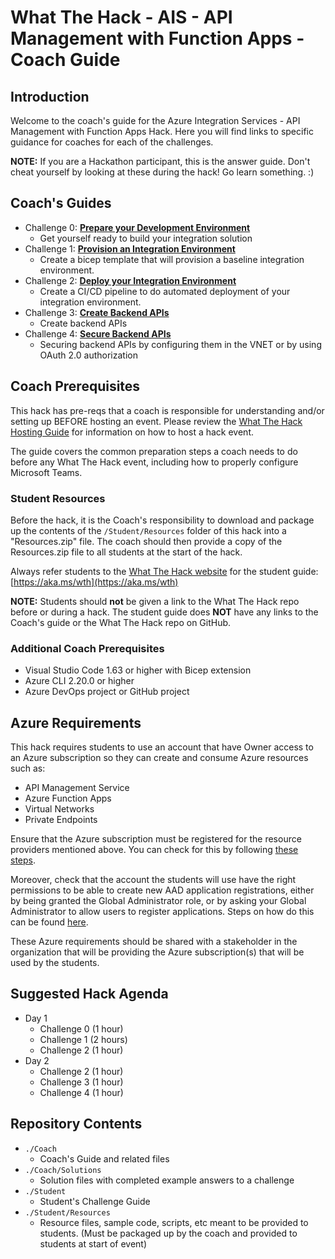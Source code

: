 <!-- REMOVE_ME # What The Hack - ${nameOfChallengeArg} - Coach Guide (remove this from your MD files if you are writing them manually, this is for the automation script) REMOVE_ME -->

<!-- REPLACE_ME (this section will be removed by the automation script) -->
# What The Hack - AIS - API Management with Function Apps - Coach Guide
<!-- REPLACE_ME (this section will be removed by the automation script) -->

## Introduction

<!-- REMOVE_ME Welcome to the coach's guide for the ${nameOfChallengeArg} What The Hack. Here you will find links to specific guidance for coaches for each of the challenges. (remove this from your MD files if you are writing them manually, this is for the automation script) REMOVE_ME -->

<!-- REPLACE_ME (this section will be removed by the automation script) -->
Welcome to the coach's guide for the Azure Integration Services - API Management with Function Apps Hack. Here you will find links to specific guidance for coaches for each of the challenges.
<!-- REPLACE_ME (this section will be removed by the automation script) -->

<!-- This hack includes an optional [lecture presentation](Lectures.pptx) that features short presentations to introduce key topics associated with each challenge. It is recommended that the host present each short presentation before attendees kick off that challenge. -->

**NOTE:** If you are a Hackathon participant, this is the answer guide. Don't cheat yourself by looking at these during the hack! Go learn something. :)

## Coach's Guides
<!-- REMOVE_ME ${challengesSection} (remove this from your MD files if you are writing them manually, this is for the automation script) REMOVE_ME -->

<!-- REPLACE_ME (this section will be removed by the automation script) -->
-  Challenge 0: **[Prepare your Development Environment](Solution-00.md)**
   - Get yourself ready to build your integration solution
-  Challenge 1: **[Provision an Integration Environment](Solution-01.md)**
   - Create a bicep template that will provision a baseline integration environment.
-  Challenge 2: **[Deploy your Integration Environment](Solution-02.md)**
   - Create a CI/CD pipeline to do automated deployment of your integration environment.
-  Challenge 3: **[Create Backend APIs](Solution-03.md)**
   - Create backend APIs
-  Challenge 4: **[Secure Backend APIs](Solution-04.md)**
   - Securing backend APIs by configuring them in the VNET or by using OAuth 2.0 authorization
<!-- REPLACE_ME (this section will be removed by the automation script) -->

## Coach Prerequisites 

This hack has pre-reqs that a coach is responsible for understanding and/or setting up BEFORE hosting an event. Please review the [What The Hack Hosting Guide](https://aka.ms/wthhost) for information on how to host a hack event.

The guide covers the common preparation steps a coach needs to do before any What The Hack event, including how to properly configure Microsoft Teams.

### Student Resources

Before the hack, it is the Coach's responsibility to download and package up the contents of the `/Student/Resources` folder of this hack into a "Resources.zip" file. The coach should then provide a copy of the Resources.zip file to all students at the start of the hack.

Always refer students to the [What The Hack website](https://aka.ms/wth) for the student guide: [https://aka.ms/wth](https://aka.ms/wth)

**NOTE:** Students should **not** be given a link to the What The Hack repo before or during a hack. The student guide does **NOT** have any links to the Coach's guide or the What The Hack repo on GitHub.  

### Additional Coach Prerequisites 
- Visual Studio Code 1.63 or higher with Bicep extension
- Azure CLI 2.20.0 or higher
- Azure DevOps project or GitHub project

## Azure Requirements

This hack requires students to use an account that have Owner access to an Azure subscription so they can create and consume Azure resources such as: 

- API Management Service
- Azure Function Apps
- Virtual Networks 
- Private Endpoints

Ensure that the Azure subscription must be registered for the resource providers mentioned above.  You can check for this by following [these steps](https://docs.microsoft.com/en-us/azure/azure-resource-manager/management/resource-providers-and-types#register-resource-provider-1).

Moreover, check that the account the students will use have the right permissions to be able to create new AAD application registrations, either by being granted the Global Administrator role, or by asking your Global Administrator to allow users to register applications.  Steps on how do this can be found [here](https://docs.microsoft.com/en-us/azure/active-directory/develop/howto-create-service-principal-portal#permissions-required-for-registering-an-app).

These Azure requirements should be shared with a stakeholder in the organization that will be providing the Azure subscription(s) that will be used by the students.


## Suggested Hack Agenda 
- Day 1
	- Challenge 0 (1 hour)
	- Challenge 1 (2 hours)
	- Challenge 2 (1 hour)
- Day 2
	- Challenge 2 (1 hour)
 	- Challenge 3 (1 hour)
 	- Challenge 4 (1 hour)

## Repository Contents

- `./Coach`
  - Coach's Guide and related files
- `./Coach/Solutions`
  - Solution files with completed example answers to a challenge
- `./Student`
  - Student's Challenge Guide
- `./Student/Resources`
  - Resource files, sample code, scripts, etc meant to be provided to students. (Must be packaged up by the coach and provided to students at start of event)





